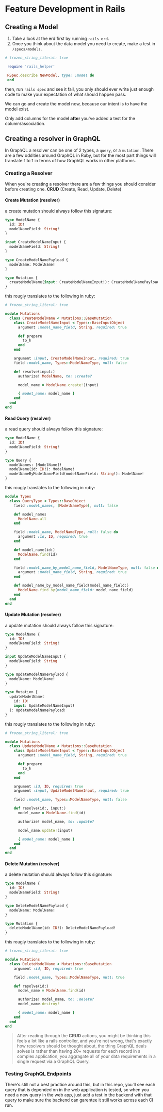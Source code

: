 # Feature Development in Rails

## Creating a Model

1.  Take a look at the erd first by running `rails erd`.
2.  Once you think about the data model you need to create, make a test in `/specs/models`.

```rb
# frozen_string_literal: true

 require 'rails_helper'

 RSpec.describe NewModel, type: :model do
 end

```

then, run `rails spec` and see it fail, you only should ever write just enough code to make your expectation of what should happen pass.

We can go and create the model now, because our intent is to have the model exist.

Only add columns for the model **after** you've added a test for the column/association.

## Creating a resolver in GraphQL

In GraphQL a resolver can be one of 2 types, a `query`, or a `mutation`.
There are a few oddities around GraphQL in Ruby, but for the most part things will translate 1 to 1 in terms of how GraphQL works in other platforms.

### Creating a Resolver

When you're creating a resolver there are a few things you should consider before creating one. **CRUD** (Create, Read, Update, Delete)

#### Create Mutation (resolver)

a create mutation should always follow this signature:

```graphql
type ModelName {
  id: ID!
  modelNameField: String!
}

input CreateModelNameInput {
  modelNameField: String!
}

type CreateModelNamePayload {
  modelName: ModelName!
}

type Mutation {
  createModelName(input: CreateModelNameInput!): CreateModelNamePayload!
}
```

this rougly translates to the following in ruby:

```ruby
# frozen_string_literal: true

module Mutations
  class CreateModelName < Mutations::BaseMutation
    class CreateModelNameInput < Types::BaseInputObject
      argument :model_name_field, String, required: true

      def prepare
        to_h
      end
    end

    argument :input, CreateModelNameInput, required: true
    field :model_name, Types::ModelNameType, null: false

    def resolve(input:)
      authorize! ModelName, to: :create?

      model_name = ModelName.create!(input)

      { model_name: model_name }
    end
  end
end
```

#### Read Query (resolver)

a read query should always follow this signature:

```graphql
type ModelName {
  id: ID!
  modelNameField: String!
}

type Query {
  modelNames: [ModelName]!
  modelName(id: ID!): ModelName!
  modelNameByModelNameField(modelNameField: String!): ModelName!
}
```

this rougly translates to the following in ruby:

```ruby
module Types
  class QueryType < Types::BaseObject
    field :model_names, [ModelNameType], null: false

    def model_names
      ModelName.all
    end

    field :model_name, ModelNameType, null: false do
      argument :id, ID, required: true
    end

    def model_name(id:)
      ModelName.find(id)
    end

    field :model_name_by_model_name_field, ModelNameType, null: false do
      argument :model_name_field, String, required: true
    end

    def model_name_by_model_name_field(model_name_field:)
      ModelName.find_by(model_name_field: model_name_field)
    end
  end
end
```

#### Update Mutation (resolver)

a update mutation should always follow this signature:

```graphql
type ModelName {
  id: ID!
  modelNameField: String!
}

input UpdateModelNameInput {
  modelNameField: String
}

type UpdateModelNamePaylaod {
  modelName: ModelName!
}

type Mutation {
  updateModelName(
    id: ID!
    input: UpdateModelNameInput!
  ): UpdateModelNamePayload!
}
```

this rougly translates to the following in ruby:

```ruby
# frozen_string_literal: true

module Mutations
  class UpdateModelName < Mutations::BaseMutation
    class UpdateModelNameInput < Types::BaseInputObject
      argument :model_name_field, String, required: true

      def prepare
        to_h
      end
    end

    argument :id, ID, required: true
    argument :input, UpdateModelNameInput, required: true

    field :model_name, Types::ModelNameType, null: false

    def resolve(id:, input:)
      model_name = ModelName.find(id)

      authorize! model_name, to: :update?

      model_name.update!(input)

      { model_name: model_name }
    end
  end
end

```

#### Delete Mutation (resolver)

a delete mutation should always follow this signature:

```graphql
type ModelName {
  id: ID!
  modelNameField: String!
}

type DeleteModelNamePaylaod {
  modelName: ModelName!
}

type Mutation {
  deleteModelName(id: ID!): DeleteModelNamePayload!
}
```

this rougly translates to the following in ruby:

```ruby
# frozen_string_literal: true

module Mutations
  class DeleteModelName < Mutations::BaseMutation
    argument :id, ID, required: true

    field :model_name, Types::ModelNameType, null: true

    def resolve(id:)
      model_name = ModelName.find(id)

      authorize! model_name, to: :delete?
      model_name.destroy!

      { model_name: model_name }
    end
  end
end
```

> After reading through the **CRUD** actions, you might be thinking this feels a lot like a rails controller, and you're not wrong, that's exactly how resolvers should be thought about, the thing GraphQL deals solves is rather than having 20+ requests for each record in a complex application, you aggragate all of your data requirements in a single request via a GraphQL Query.

### Testing GraphQL Endpoints

There's still not a best practice around this, but in this repo, you'll see each query that is depended on in the web application is tested, so when you need a new query in the web app, just add a test in the backend with that query to make sure the backend can garentee it still works across each CI run.
